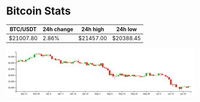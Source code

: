 # Bitcoin Stats

BTC/USDT|24h change|24h high|24h low|
|---|---|---|---|
|$21007.80|2.86%|$21457.00|$20388.45|

<img src="./chart.svg">
